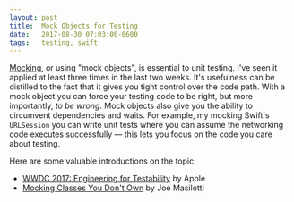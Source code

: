 ```yaml
---
layout: post
title:  Mock Objects for Testing
date:   2017-08-30 07:03:00-0600
tags:   testing, swift
---
```


[Mocking](https://en.wikipedia.org/wiki/Mock_object), or using "mock objects", is essential to unit testing. I've seen it applied at least three times in the last two weeks. It's usefulness can be distilled to the fact that it gives you tight control over the code path. With a mock object you can force your testing code to be right, but more importantly, _to be wrong_. Mock objects also give you the ability to circumvent dependencies and waits. For example, my mocking Swift's `URLSession` you can write unit tests where you can assume the networking code executes successfully — this lets you focus on the code you care about testing.

Here are some valuable introductions on the topic:

- [WWDC 2017: Engineering for Testability](https://developer.apple.com/videos/play/wwdc2017/414/) by Apple
- [Mocking Classes You Don't Own](http://masilotti.com/testing-nsurlsession-input/) by Joe Masilotti
